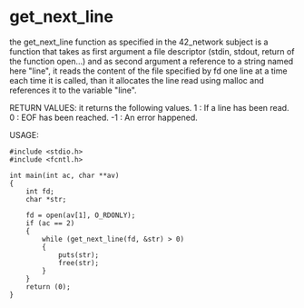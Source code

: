 # get_next_line
the get_next_line function as specified in the 42_network subject is a function that takes as first argument a file descriptor (stdin, stdout, return of the function open...) and as second argument a reference to a string named here "line", it reads the content of the file specified by fd one line at a time each time it is called, than it allocates the line read using malloc and references it to the variable "line".


RETURN VALUES:
it returns the following values.
1 : If a line has been read.
0 : EOF has been reached.
-1 : An error happened.

USAGE:
```
#include <stdio.h>
#include <fcntl.h>

int main(int ac, char **av)
{
	int fd;
	char *str;

	fd = open(av[1], O_RDONLY);
	if (ac == 2)
	{ 
		while (get_next_line(fd, &str) > 0)
		{
			puts(str);
			free(str);
		}
	}
	return (0);
}
```

